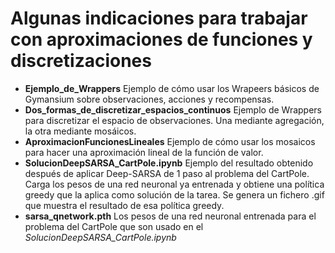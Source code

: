 # Algunas indicaciones para trabajar con aproximaciones de funciones y discretizaciones

- **Ejemplo_de_Wrappers** Ejemplo de cómo usar los Wrapeers básicos de Gymansium sobre observaciones, acciones y recompensas.
- **Dos_formas_de_discretizar_espacios_continuos** Ejemplo de Wrappers para discretizar el espacio de observaciones. Una mediante agregación, la otra mediante mosáicos.
- **AproximacionFuncionesLineales** Ejemplo de cómo usar los mosaicos para hacer una aproximación lineal de la función de valor.
- **SolucionDeepSARSA_CartPole.ipynb** Ejemplo del resultado obtenido después de aplicar Deep-SARSA de 1 paso al problema del CartPole. Carga los pesos de una red neuronal ya entrenada y obtiene una política greedy que la aplica como solución de la tarea. Se genera un fichero .gif que muestra el resultado de esa política greedy.
- **sarsa_qnetwork.pth** Los pesos de una red neuronal entrenada para el problema del CartPole que son usado en el *SolucionDeepSARSA_CartPole.ipynb*
